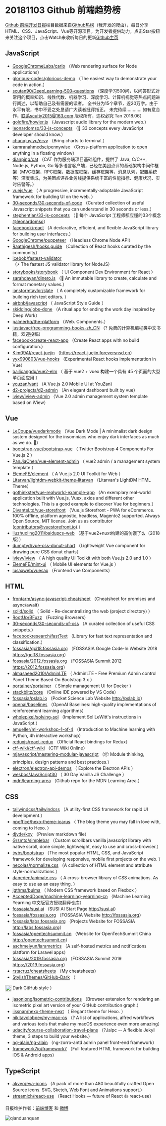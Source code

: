 # 20181103 Github 前端趋势榜

[Github 前端开发日报](https://qdkfweb.cn/c/news)栏目数据来自[Github热榜](https://github.qdkfweb.cn/)（我开发的爬虫），每日分享HTML、CSS、JavaScript、Vue等开源项目，为开发者提供动力，点击Star按钮来关注这个项目，点击Watch来收听每日的更新[Github主页](https://github.com/kujian/githubTrending)
## JavaScript

* [GoogleChromeLabs/carlo](https://github.com/GoogleChromeLabs/carlo) （Web rendering surface for Node applications）
* [glorious-codes/glorious-demo](https://github.com/glorious-codes/glorious-demo) （The easiest way to demonstrate your code in action.）
* [scutan90/DeepLearning-500-questions](https://github.com/scutan90/DeepLearning-500-questions) （深度学习500问，以问答形式对常用的概率知识、线性代数、机器学习、深度学习、计算机视觉等热点问题进行阐述，以帮助自己及有需要的读者。 全书分为15个章节，近20万字。由于水平有限，书中不妥之处恳请广大读者批评指正。 未完待续............ 如有意合作，联系scutjy2015@163.com 版权所有，违权必究 Tan 2018.06）
* [goldfire/howler.js](https://github.com/goldfire/howler.js) （Javascript audio library for the modern web.）
* [leonardomso/33-js-concepts](https://github.com/leonardomso/33-js-concepts) （📜 33 concepts every JavaScript developer should know.）
* [chunqiuyiyu/ervy](https://github.com/chunqiuyiyu/ervy) （Bring charts to terminal.）
* [kamranahmedse/pennywise](https://github.com/kamranahmedse/pennywise) （Cross-platform application to open anything in a floating window）
* [dianping/cat](https://github.com/dianping/cat) （CAT 作为服务端项目基础组件，提供了 Java, C/C++, Node.js, Python, Go 等多语言客户端，已经在美团点评的基础架构中间件框架（MVC框架，RPC框架，数据库框架，缓存框架等，消息队列，配置系统等）深度集成，为美团点评各业务线提供系统丰富的性能指标、健康状况、实时告警等。）
* [vuejs/vue](https://github.com/vuejs/vue) （
        A progressive, incrementally-adoptable JavaScript framework for building UI on the web.
      ）
* [30-seconds/30-seconds-of-code](https://github.com/30-seconds/30-seconds-of-code) （Curated collection of useful Javascript snippets that you can understand in 30 seconds or less.）
* [stephentian/33-js-concepts](https://github.com/stephentian/33-js-concepts) （📜 每个 JavaScript 工程师都应懂的33个概念 <a class="user-mention" href="https://github.com/leonardomso">@leonardomso</a>）
* [facebook/react](https://github.com/facebook/react) （A declarative, efficient, and flexible JavaScript library for building user interfaces.）
* [GoogleChrome/puppeteer](https://github.com/GoogleChrome/puppeteer) （Headless Chrome Node API）
* [Raathigesh/hooks.guide](https://github.com/Raathigesh/hooks.guide) （Collection of React hooks curated by the community）
* [icebob/fastest-validator](https://github.com/icebob/fastest-validator) （⚡️ The fastest JS validator library for NodeJS）
* [storybooks/storybook](https://github.com/storybooks/storybook) （
        UI Component Dev Environment for React
      ）
* [sarahdayan/dinero.js](https://github.com/sarahdayan/dinero.js) （💸 An immutable library to create, calculate and format monetary values.）
* [ianstormtaylor/slate](https://github.com/ianstormtaylor/slate) （
        A completely customizable framework for building rich text editors.
      ）
* [airbnb/javascript](https://github.com/airbnb/javascript) （
        JavaScript Style Guide
      ）
* [skidding/jobs-done](https://github.com/skidding/jobs-done) （A ritual app for ending the work day inspired by Deep Work）
* [palmerhq/the-platform](https://github.com/palmerhq/the-platform) （Web. Components.）
* [justjavac/free-programming-books-zh_CN](https://github.com/justjavac/free-programming-books-zh_CN) （? 免费的计算机编程类中文书籍，欢迎投稿）
* [facebook/create-react-app](https://github.com/facebook/create-react-app) （Create React apps with no build configuration.）
* [Kim09AI/react-juejin](https://github.com/Kim09AI/react-juejin) （<a href="https://react-juejin.foreversnsd.cn" rel="nofollow">https://react-juejin.foreversnsd.cn</a>）
* [yyx990803/vue-hooks](https://github.com/yyx990803/vue-hooks) （Experimental React hooks implementation in Vue）
* [bailicangdu/vue2-elm](https://github.com/bailicangdu/vue2-elm) （
        基于 vue2 + vuex 构建一个具有 45 个页面的大型单页面应用
      ）
* [youzan/vant](https://github.com/youzan/vant) （A Vue.js 2.0 Mobile UI at YouZan）
* [d2-projects/d2-admin](https://github.com/d2-projects/d2-admin) （An elegant dashboard built by vue）
* [iview/iview-admin](https://github.com/iview/iview-admin) （Vue 2.0 admin management system template based on iView）

## Vue

* [LeCoupa/vuedarkmode](https://github.com/LeCoupa/vuedarkmode) （Vue Dark Mode | A minimalist dark design system designed for the insomniacs who enjoy dark interfaces as much as we do. 🎨）
* [bootstrap-vue/bootstrap-vue](https://github.com/bootstrap-vue/bootstrap-vue) （
        Twitter Bootstrap 4 Components For Vue.js 2
      ）
* [PanJiaChen/vue-element-admin](https://github.com/PanJiaChen/vue-element-admin) （
        vue2 admin / a management system template
      ）
* [ElemeFE/element](https://github.com/ElemeFE/element) （
        A Vue.js 2.0 UI Toolkit for Web
      ）
* [Litarvan/lightdm-webkit-theme-litarvan](https://github.com/Litarvan/lightdm-webkit-theme-litarvan) （Litarvan's LightDM HTML Theme）
* [gothinkster/vue-realworld-example-app](https://github.com/gothinkster/vue-realworld-example-app) （An exemplary real-world application built with Vue.js, Vuex, axios and different other technologies. This is a good example to discover Vue for beginners.）
* [DivanteLtd/vue-storefront](https://github.com/DivanteLtd/vue-storefront) （Vue.js Storefront - PWA for eCommerce. 100% offline, platform agnostic, headless, Magento2 supported. Always Open Source, MIT license. Join us as contributor (contributors@vuestorefront.io).）
* [liuzhuoling2011/baidupcs-web](https://github.com/liuzhuoling2011/baidupcs-web) （基于vue2+nuxt构建的高仿饿了么（2018版））
* [dumptyd/vue-css-donut-chart](https://github.com/dumptyd/vue-css-donut-chart) （Lightweight Vue component for drawing pure CSS donut charts）
* [iview/iview](https://github.com/iview/iview) （
        A high quality UI Toolkit with both Vue.js 2.0 and 1.0
      ）
* [ElemeFE/mint-ui](https://github.com/ElemeFE/mint-ui) （
        Mobile UI elements for Vue.js
      ）
* [lusaxweb/vuesax](https://github.com/lusaxweb/vuesax) （Frontend vue Components）

## HTML

* [frontarm/async-javascript-cheatsheet](https://github.com/frontarm/async-javascript-cheatsheet) （Cheatsheet for promises and async/await）
* [solid/solid](https://github.com/solid/solid) （
        Solid - Re-decentralizing the web (project directory)
      ）
* [RootUp/BFuzz](https://github.com/RootUp/BFuzz) （Fuzzing Browsers）
* [30-seconds/30-seconds-of-css](https://github.com/30-seconds/30-seconds-of-css) （A curated collection of useful CSS snippets.）
* [facebookresearch/fastText](https://github.com/facebookresearch/fastText) （Library for fast text representation and classification.）
* [fossasia/gci18.fossasia.org](https://github.com/fossasia/gci18.fossasia.org) （FOSSASIA Google Code-In Website 2018 <a href="https://gci18.fossasia.org" rel="nofollow">https://gci18.fossasia.org</a>）
* [fossasia/2012.fossasia.org](https://github.com/fossasia/2012.fossasia.org) （FOSSASIA Summit 2012 <a href="https://2012.fossasia.org" rel="nofollow">https://2012.fossasia.org</a>）
* [almasaeed2010/AdminLTE](https://github.com/almasaeed2010/AdminLTE) （
        AdminLTE - Free Premium Admin control Panel Theme Based On Bootstrap 3.x
      ）
* [portainer/portainer](https://github.com/portainer/portainer) （
        Simple management UI for Docker
      ）
* [stackblitz/core](https://github.com/stackblitz/core) （Online IDE powered by VS Code）
* [fossasia/pslab.io](https://github.com/fossasia/pslab.io) （Pocket Science Lab Website <a href="http://pslab.io" rel="nofollow">http://pslab.io</a>）
* [openai/baselines](https://github.com/openai/baselines) （OpenAI Baselines: high-quality implementations of reinforcement learning algorithms）
* [wholepixel/solving-sol](https://github.com/wholepixel/solving-sol) （Implement Sol LeWitt's instructions in JavaScript.）
* [amueller/ml-workshop-1-of-4](https://github.com/amueller/ml-workshop-1-of-4) （Introduction to Machine learning with Python, 4h interactive workshop）
* [reduxjs/react-redux](https://github.com/reduxjs/react-redux) （Official React bindings for Redux）
* [ctf-wiki/ctf-wiki](https://github.com/ctf-wiki/ctf-wiki) （CTF Wiki Online）
* [mjavascript/mastering-modular-javascript](https://github.com/mjavascript/mastering-modular-javascript) （📦 Module thinking, principles, design patterns and best practices.）
* [electron/electron-api-demos](https://github.com/electron/electron-api-demos) （
        Explore the Electron APIs
      ）
* [wesbos/JavaScript30](https://github.com/wesbos/JavaScript30) （
        30 Day Vanilla JS Challenge
      ）
* [mdn/learning-area](https://github.com/mdn/learning-area) （Github repo for the MDN Learning Area.）

## CSS

* [tailwindcss/tailwindcss](https://github.com/tailwindcss/tailwindcss) （A utility-first CSS framework for rapid UI development.）
* [ppoffice/hexo-theme-icarus](https://github.com/ppoffice/hexo-theme-icarus) （
        The blog theme you may fall in love with, coming to Hexo.
      ）
* [djyde/koy](https://github.com/djyde/koy) （Preview markdown file）
* [Grsmto/simplebar](https://github.com/Grsmto/simplebar) （Custom scrollbars vanilla javascript library with native scroll, done simple, lightweight, easy to use and cross-browser.）
* [twbs/bootstrap](https://github.com/twbs/bootstrap) （The most popular HTML, CSS, and JavaScript framework for developing responsive, mobile first projects on the web.
      ）
* [necolas/normalize.css](https://github.com/necolas/normalize.css) （A collection of HTML element and attribute style-normalizations
      ）
* [daneden/animate.css](https://github.com/daneden/animate.css) （
        A cross-browser library of CSS animations. As easy to use as an easy thing.
      ）
* [jgthms/bulma](https://github.com/jgthms/bulma) （
        Modern CSS framework based on Flexbox
      ）
* [AcceptedDoge/machine-learning-yearning-cn](https://github.com/AcceptedDoge/machine-learning-yearning-cn) （Machine Learning Yearning 中文版官方授权翻译仓库）
* [fossasia/susi.ai](https://github.com/fossasia/susi.ai) （SUSI AI Start Page <a href="http://susi.ai" rel="nofollow">http://susi.ai</a>）
* [fossasia/fossasia.org](https://github.com/fossasia/fossasia.org) （FOSSASIA Website <a href="http://fossasia.org" rel="nofollow">http://fossasia.org</a>）
* [fossasia/labs.fossasia.org](https://github.com/fossasia/labs.fossasia.org) （Projects Website for FOSSASIA <a href="http://labs.fossasia.org" rel="nofollow">http://labs.fossasia.org</a>）
* [fossasia/opentechsummit.cn](https://github.com/fossasia/opentechsummit.cn) （Website for OpenTechSummit China <a href="http://opentechsummit.cn" rel="nofollow">http://opentechsummit.cn</a>）
* [aschmelyun/larametrics](https://github.com/aschmelyun/larametrics) （A self-hosted metrics and notifications platform for Laravel apps）
* [fossasia/2019.fossasia.org](https://github.com/fossasia/2019.fossasia.org) （FOSSASIA Summit 2019 <a href="https://2019.fossasia.org" rel="nofollow">https://2019.fossasia.org</a>）
* [rstacruz/cheatsheets](https://github.com/rstacruz/cheatsheets) （My cheatsheets）
* [StylishThemes/GitHub-Dark](https://github.com/StylishThemes/GitHub-Dark) （
        
<img class="emoji" title=":octocat:" alt=":octocat:" src="https://assets-cdn.github.com/images/icons/emoji/octocat.png" height="20" width="20" align="absmiddle"> Dark GitHub style
      ）
* [jasonlong/isometric-contributions](https://github.com/jasonlong/isometric-contributions) （Browser extension for rendering an isometric pixel art version of your GitHub contribution graph.）
* [iissnan/hexo-theme-next](https://github.com/iissnan/hexo-theme-next) （
        Elegant theme for Hexo. 
      ）
* [nikitavoloboev/my-mac-os](https://github.com/nikitavoloboev/my-mac-os) （? A list of applications, alfred workflows and various tools that make my macOS experience even more amazing）
* [udacity/course-collaboration-travel-plans](https://github.com/udacity/course-collaboration-travel-plans) （?Jalpc -- A flexible Jekyll theme, 3 steps to build your website.）
* [ng-alain/ng-alain](https://github.com/ng-alain/ng-alain) （ng-zorro-antd admin panel front-end framework）
* [framework7io/framework7](https://github.com/framework7io/framework7) （Full featured HTML framework for building iOS &amp; Android apps）

## TypeScript

* [akveo/eva-icons](https://github.com/akveo/eva-icons) （A pack of more than 480 beautifully crafted Open Source icons. SVG, Sketch, Web Font and Animations support.）
* [streamich/react-use](https://github.com/streamich/react-use) （React Hooks — future of React 👍 react-use）


日报维护作者：[前端博客](https://qdkfweb.cn/) 和 [微博](https://qdkfweb.cn/go/weibo)

![qianduanquan](https://user-images.githubusercontent.com/3055447/38468989-651132ac-3b80-11e8-8e6b-15122322a9d7.png)
